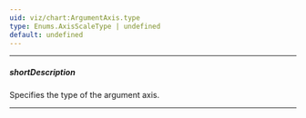```yaml
---
uid: viz/chart:ArgumentAxis.type
type: Enums.AxisScaleType | undefined
default: undefined
---
```

---
##### shortDescription
Specifies the type of the argument axis.

---
<!--
The argument axis can have one of the following types.

- **Continuous**        
Displays numeric and date-time arguments. To divide this axis into intervals, use the [tickInterval](/api-reference/10%20UI%20Components/dxChart/1%20Configuration/argumentAxis/tickInterval '/Documentation/ApiReference/UI_Components/dxChart/Configuration/argumentAxis/tickInterval/') property.
- **Discrete**       
Displays string arguments called "categories". To sort them, use the [categories](/api-reference/10%20UI%20Components/dxChart/1%20Configuration/argumentAxis/categories.md '/Documentation/ApiReference/UI_Components/dxChart/Configuration/argumentAxis/#categories') array.
- **Logarithmic**       
Displays numeric arguments. Each argument is the [logarithmBase](/api-reference/10%20UI%20Components/dxChart/1%20Configuration/argumentAxis/logarithmBase.md '/Documentation/ApiReference/UI_Components/dxChart/Configuration/argumentAxis/#logarithmBase') value raised to some power. For example, **logarithmBase** equaling to 10 produces the following arguments: 10&lt;sup&gt;-2&lt;/sup&gt;, 10&lt;sup&gt;-1&lt;/sup&gt;, 10&lt;sup&gt;0&lt;/sup&gt;, 10&lt;sup&gt;1&lt;/sup&gt;, 10&lt;sup&gt;2&lt;/sup&gt;, etc. The logarithmic axis is useful when you visualize a dataset of rapidly-growing values.

Normally, there is no need to specify this property, because the axis type is determined automatically depending on the [type of arguments](/api-reference/10%20UI%20Components/dxChart/1%20Configuration/argumentAxis/argumentType.md '/Documentation/ApiReference/UI_Components/dxChart/Configuration/argumentAxis/#argumentType'). However, you may force the use of a specific axis type, for example, to employ the *"discrete"* axis type with numeric or date-time arguments.


-->